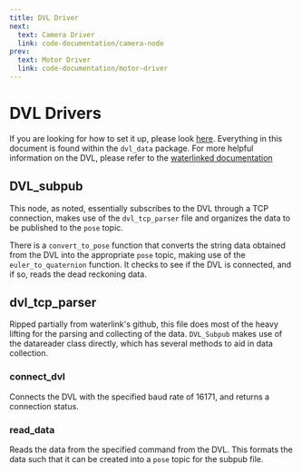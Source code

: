 ```yaml
---
title: DVL Driver
next:
  text: Camera Driver
  link: code-documentation/camera-node
prev:
  text: Motor Driver
  link: code-documentation/motor-driver
---
```


# DVL Drivers

If you are looking for how to set it up, please look [here](../software-setup/dvl-setup.md). Everything in this document is found within the `dvl_data` package. For more helpful information on the DVL, please refer to the [waterlinked documentation](https://waterlinked.github.io/dvl/dvl-a50/)

## DVL_subpub

This node, as noted, essentially subscribes to the DVL through a TCP connection, makes use of the `dvl_tcp_parser` file and organizes the data to be published to the `pose` topic.

There is a `convert_to_pose` function that converts the string data obtained from the DVL into the appropriate `pose` topic, making use of the `euler_to_quaternion` function. It checks to see if the DVL is connected, and if so, reads the dead reckoning data.

## dvl_tcp_parser

Ripped partially from waterlink's github, this file does most of the heavy lifting for the parsing and collecting of the data. `DVL_Subpub` makes use of the datareader class directly, which has several methods to aid in data collection.

### connect_dvl

Connects the DVL with the specified baud rate of 16171, and returns a connection status.

### read_data

Reads the data from the specified command from the DVL. This formats the data such that it can be created into a `pose` topic for the subpub file.
